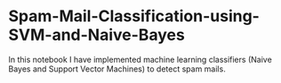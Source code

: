 # Spam-Mail-Classification-using-SVM-and-Naive-Bayes
In this notebook I have implemented machine learning classifiers (Naive Bayes and Support Vector Machines) to detect spam mails.
